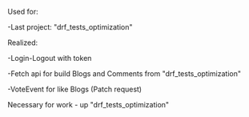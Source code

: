 Used for:

-Last project: "drf_tests_optimization"

Realized: 

-Login-Logout with token

-Fetch api for build Blogs and Comments from "drf_tests_optimization"

-VoteEvent for like Blogs (Patch request)

Necessary for work - up "drf_tests_optimization"
